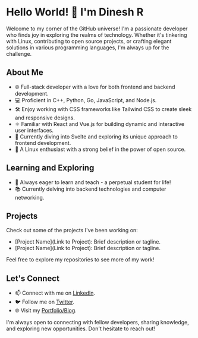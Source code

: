 # Hello World! 👋 I'm Dinesh R

Welcome to my corner of the GitHub universe! I'm a passionate developer who finds joy in exploring the realms of technology. Whether it's tinkering with Linux, contributing to open source projects, or crafting elegant solutions in various programming languages, I'm always up for the challenge.

## About Me

- 🌐 Full-stack developer with a love for both frontend and backend development.
- 💻 Proficient in C++, Python, Go, JavaScript, and Node.js.
- 🛠️ Enjoy working with CSS frameworks like Tailwind CSS to create sleek and responsive designs.
- ⚛️ Familiar with React and Vue.js for building dynamic and interactive user interfaces.
- 🐘 Currently diving into Svelte and exploring its unique approach to frontend development.
- 🐧 A Linux enthusiast with a strong belief in the power of open source.

## Learning and Exploring

- 🚀 Always eager to learn and teach - a perpetual student for life!
- 📚 Currently delving into backend technologies and computer networking.

## Projects

Check out some of the projects I've been working on:

- [Project Name](Link to Project): Brief description or tagline.
- [Project Name](Link to Project): Brief description or tagline.

Feel free to explore my repositories to see more of my work!

## Let's Connect

- 📫 Connect with me on [LinkedIn]( Soon ).
- 🐦 Follow me on [Twitter]( Soon ).
- 🌐 Visit my [Portfolio/Blog]( Soon ).

I'm always open to connecting with fellow developers, sharing knowledge, and exploring new opportunities. Don't hesitate to reach out!


